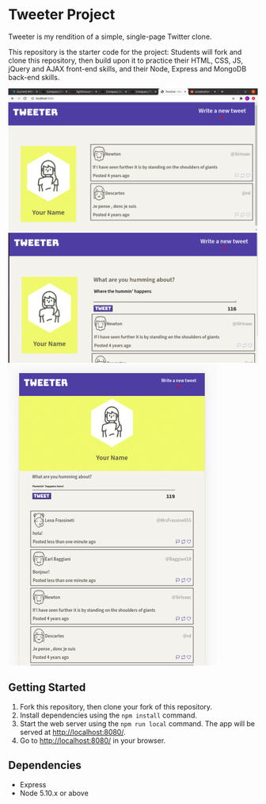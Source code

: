 # Tweeter Project

Tweeter is my rendition of a simple, single-page Twitter clone.

This repository is the starter code for the project: Students will fork and clone this repository, then build upon it to practice their HTML, CSS, JS, jQuery and AJAX front-end skills, and their Node, Express and MongoDB back-end skills.

!["Home page layout"](https://github.com/lisafaggiolo/tweeter/blob/master/public/images/home-page.png)
!["Tweeting layout"](https://github.com/lisafaggiolo/tweeter/blob/master/public/images/home-page-tweeting.png)
!["Smartphone layout"](https://github.com/lisafaggiolo/tweeter/blob/master/public/images/home-page-smartphone.png)

## Getting Started

1. Fork this repository, then clone your fork of this repository.
2. Install dependencies using the `npm install` command.
3. Start the web server using the `npm run local` command. The app will be served at <http://localhost:8080/>.
4. Go to <http://localhost:8080/> in your browser.

## Dependencies

- Express
- Node 5.10.x or above
